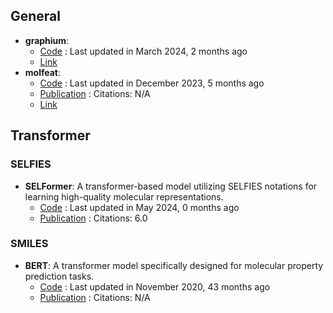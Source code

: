 
## **General**
- **graphium**: 
	- [Code](https://github.com/datamol-io/graphium) : Last updated in March 2024, 2 months ago
	- [Link](https://graphium-docs.datamol.io/stable/)
- **molfeat**: 
	- [Code](https://github.com/datamol-io/molfeat) : Last updated in December 2023, 5 months ago
	- [Publication](https://zenodo.org/badge/latestdoi/613548667) : Citations: N/A
	- [Link](https://molfeat.datamol.io/)

## **Transformer**
### **SELFIES**
- **SELFormer**: A transformer-based model utilizing SELFIES notations for learning high-quality molecular representations.
	- [Code](https://github.com/HUBioDataLab/SELFormer) : Last updated in May 2024, 0 months ago
	- [Publication](https://doi.org/10.1088/2632-2153/acdb30) : Citations: 6.0
### **SMILES**
- **BERT**: A transformer model specifically designed for molecular property prediction tasks.
	- [Code](https://github.com/odb9402/MoleculeTransformer) : Last updated in November 2020, 43 months ago
	- [Publication](https://proceedings.mlr.press/v106/shin19a.html) : Citations: N/A
